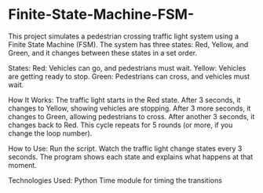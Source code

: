 # Finite-State-Machine-FSM-

This project simulates a pedestrian crossing traffic light system using a Finite State Machine (FSM). The system has three states: Red, Yellow, and Green, and it changes between these states in a set order.

States:
Red: Vehicles can go, and pedestrians must wait.
Yellow: Vehicles are getting ready to stop.
Green: Pedestrians can cross, and vehicles must wait.

How It Works:
The traffic light starts in the Red state.
After 3 seconds, it changes to Yellow, showing vehicles are stopping.
After 3 more seconds, it changes to Green, allowing pedestrians to cross.
After another 3 seconds, it changes back to Red.
This cycle repeats for 5 rounds (or more, if you change the loop number).


How to Use:
Run the script.
Watch the traffic light change states every 3 seconds.
The program shows each state and explains what happens at that moment.

Technologies Used:
Python
Time module for timing the transitions
